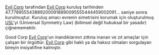 [Evil Corp](https://sites.google.com/d/1dwCiyYq4yz9ZfhCk_k5DD4BGApvPB3Hf/p/1FWljthVa3ZRJrJv6-wr3gHFAnv0Fp8wb/edit) tarafından [Evil Corp](https://sites.google.com/d/1dwCiyYq4yz9ZfhCk_k5DD4BGApvPB3Hf/p/1FWljthVa3ZRJrJv6-wr3gHFAnv0Fp8wb/edit) kuruluş tarihinden 47.7789555438892000918890095555444459002091... saniye sonra kurulmuştur. Kuruluş amacı evrenin simetrisini korumak için oluşturulmuş [USL](https://sites.google.com/d/1dwCiyYq4yz9ZfhCk_k5DD4BGApvPB3Hf/p/1rxKRoHUm45E2fSRSwCh-V-cSHSyl9Dte/edit)'yi (Universal Symmetry Law) (bilimsel değil hukuksal bir yasadır) çiğnememektir.

Good Corp [Evil Corp](https://sites.google.com/d/1dwCiyYq4yz9ZfhCk_k5DD4BGApvPB3Hf/p/1FWljthVa3ZRJrJv6-wr3gHFAnv0Fp8wb/edit)'un inandıklarının zıttına inanan ve zıt amaçlar için çalışan bir örgüttür. [Evil Corp](https://sites.google.com/d/1dwCiyYq4yz9ZfhCk_k5DD4BGApvPB3Hf/p/1FWljthVa3ZRJrJv6-wr3gHFAnv0Fp8wb/edit) gibi haklı ya da haksız olmaları sorgulayan bireyin insiyatifine kalmıştır.